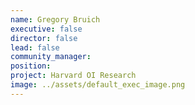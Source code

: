 ```yaml
---
name: Gregory Bruich
executive: false
director: false
lead: false
community_manager: 
position:  
project: Harvard OI Research
image: ../assets/default_exec_image.png
---
```

